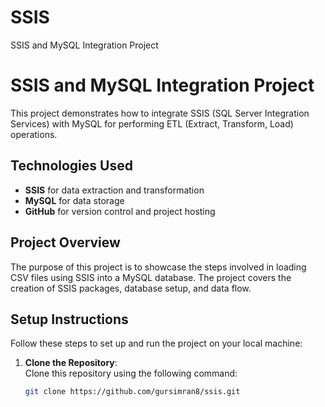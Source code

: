 # SSIS
SSIS and MySQL Integration Project
# SSIS and MySQL Integration Project

This project demonstrates how to integrate SSIS (SQL Server Integration Services) with MySQL for performing ETL (Extract, Transform, Load) operations.

## Technologies Used
- **SSIS** for data extraction and transformation
- **MySQL** for data storage
- **GitHub** for version control and project hosting

## Project Overview
The purpose of this project is to showcase the steps involved in loading CSV files using SSIS into a MySQL database. The project covers the creation of SSIS packages, database setup, and data flow.

## Setup Instructions

Follow these steps to set up and run the project on your local machine:

1. **Clone the Repository**:  
   Clone this repository using the following command:  
   ```bash
   git clone https://github.com/gursimran8/ssis.git
